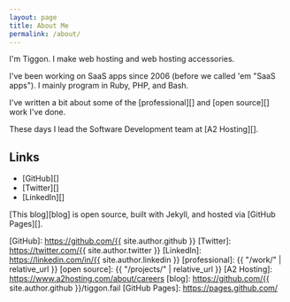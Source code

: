 ```yaml
---
layout: page
title: About Me
permalink: /about/
---
```


I'm Tiggon. I make web hosting and web hosting accessories.

I've been working on SaaS apps since 2006 (before we called 'em "SaaS apps").
I mainly program in Ruby, PHP, and Bash.

I've written a bit about some of the [professional][] and [open source][] work
I've done.

These days I lead the Software Development team at [A2 Hosting][].

## Links

- [GitHub][]
- [Twitter][]
- [LinkedIn][]

[This blog][blog] is open source, built with Jekyll, and hosted via [GitHub
Pages][].

[GitHub]: https://github.com/{{ site.author.github }}
[Twitter]: https://twitter.com/{{ site.author.twitter }}
[LinkedIn]: https://linkedin.com/in/{{ site.author.linkedin }}
[professional]: {{ "/work/" | relative_url }}
[open source]: {{ "/projects/" | relative_url }}
[A2 Hosting]: https://www.a2hosting.com/about/careers
[blog]: https://github.com/{{ site.author.github }}/tiggon.fail
[GitHub Pages]: https://pages.github.com/

